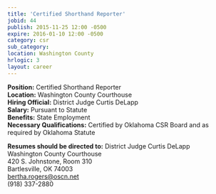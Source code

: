 ```yaml
---
title: 'Certified Shorthand Reporter'
jobid: 44
publish: 2015-11-25 12:00 -0500
expire: 2016-01-10 12:00 -0500
category: csr
sub_category: 
location: Washington County
hrlogic: 3
layout: career
---
```

<p><strong>Position:</strong> Certified Shorthand Reporter<br>
<strong>Location:</strong> Washington County Courthouse<br>
<strong>Hiring Official:</strong> District Judge Curtis DeLapp<br>
<strong>Salary:</strong> Pursuant to Statute<br>
<strong>Benefits:</strong> State Employment<br>
<strong>Necessary Qualifications:</strong> Certified by Oklahoma CSR Board and as required by Oklahoma Statute</p>
<p><strong>Resumes should be directed to:</strong>
District Judge Curtis DeLapp<br>
Washington County Courthouse<br>
420 S. Johnstone, Room 310<br>
Bartlesville, OK 74003<br>
<a href="mailto:bertha.rogers@oscn.net" target="_blank">bertha.rogers@oscn.net</a><br>
(918) 337-2880</p>